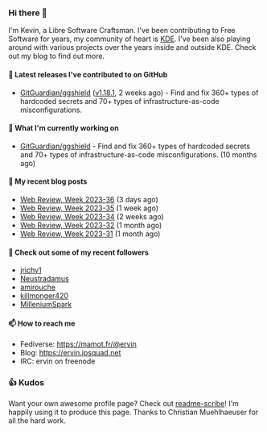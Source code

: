 ### Hi there 👋

I'm Kevin, a Libre Software Craftsman. I've been contributing to Free Software for years,
my community of heart is [KDE](https://kde.org). I've been also playing around with various
projects over the years inside and outside KDE. Check out my blog to find out more.

#### 🔭 Latest releases I've contributed to on GitHub

- [GitGuardian/ggshield](https://github.com/GitGuardian/ggshield) ([v1.18.1](https://github.com/GitGuardian/ggshield/releases/tag/v1.18.1), 2 weeks ago) - Find and fix 360&#43; types of hardcoded secrets and 70&#43; types of infrastructure-as-code misconfigurations.

#### 🌱 What I'm currently working on

- [GitGuardian/ggshield](https://github.com/GitGuardian/ggshield) - Find and fix 360&#43; types of hardcoded secrets and 70&#43; types of infrastructure-as-code misconfigurations. (10 months ago)

#### 📜 My recent blog posts

- [Web Review, Week 2023-36](https://ervin.ipsquad.net/blog/2023/09/08/web-review-week-2023-36/) (3 days ago)
- [Web Review, Week 2023-35](https://ervin.ipsquad.net/blog/2023/09/01/web-review-week-2023-35/) (1 week ago)
- [Web Review, Week 2023-34](https://ervin.ipsquad.net/blog/2023/08/25/web-review-week-2023-34/) (2 weeks ago)
- [Web Review, Week 2023-32](https://ervin.ipsquad.net/blog/2023/08/11/web-review-week-2023-32/) (1 month ago)
- [Web Review, Week 2023-31](https://ervin.ipsquad.net/blog/2023/08/04/web-review-week-2023-31/) (1 month ago)

#### 👯 Check out some of my recent followers

- [jrichy1](https://github.com/jrichy1)
- [Neustradamus](https://github.com/Neustradamus)
- [amirouche](https://github.com/amirouche)
- [killmonger420](https://github.com/killmonger420)
- [MilleniumSpark](https://github.com/MilleniumSpark)

#### 📫 How to reach me

- Fediverse: https://mamot.fr/@ervin
- Blog: https://ervin.ipsquad.net
- IRC: ervin on freenode

### 👍 Kudos

Want your own awesome profile page? Check out [readme-scribe](https://github.com/muesli/readme-scribe)!
I'm happily using it to produce this page. Thanks to Christian Muehlhaeuser for all the hard work.

